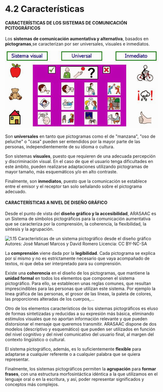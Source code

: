 
# 4.2 Características

#### CARACTER&Iacute;STICAS DE LOS SISTEMAS DE COMUNICACIÓN PCITOGR&Aacute;FICOS

Los **sistemas de comunicación aumentativa y alternativa**, basados en **pictogramas**,se caracterizan por ser universales, visuales e inmediatos.


![1.14 Características de los sistemas pictográficos Autores: José Manuel Marcos y David Romero Licencia: CC BY-NC-SA](img/saac_pictografico.JPG)

Son **universales** en tanto que pictogramas como el de "manzana", "oso de peluche" o "casa" pueden ser entendidos por la mayor parte de las personas, independientemente de su idioma o cultura.

Son sistemas **visuales**, puesto que requieren de una adecuada percepción y discriminación visual. En el caso de que el usuario tenga dificultades en este ámbito, pueden realizarse adaptaciones utilizando pictogramas de mayor tamaño, más esquemáticos y/o en alto contraste.

Finalmente, son **inmediatos**, puesto que la comunicación se establece entre el emisor y el receptor tan solo señalando sobre el pictograma adecuado.

#### CARACTER&Iacute;STICAS A NIVEL DE DISEÑO GRÁFICO

Desde el punto de vista del **diseño gráfico y la accesibilidad**, ARASAAC es un Sistema de símbolos pictográficos para la comunicación aumentativa que se caracteriza por la comprensión, la coherencia, la flexibilidad, la síntesis y la agrupación.


![1.15 Características de un sistema pictográfico desde el diseño gráfico Autores: José Manuel Marcos y David Romero Licencia: CC BY-NC-SA](img/dise%25C3%25B1o_grafico.JPG)

La **comprensión** viene dada por la **legibilidad**. Cada pictograma se explica por sí mismo y no es estrictamente necesario que vaya acompañado de textos, ni que deba ser interpretado para su comprensión.

Existe una **coherencia** en el diseño de los pictogramas, que mantiene la **unidad formal** en todos los elementos que componen el sistema pictográfico. Para ello, se establecen unas reglas comunes, que resultan imprescindibles para las personas que utilizan este sistema. Por ejemplo la línea gráfica de las personas, el grosor de las líneas, la paleta de colores, las proporciones alteradas de los cuerpos,...

Otro de los elementos característicos de los sistemas pictográficos es eluso de formas sintetizadas y reducidas a su expresión más básica, eliminando estímulos visuales que no aportan información relevante y que pueden distorsionar el mensaje que queremos transmitir. ARASAAC dispone de dos modelos (descriptivo y esquemático) que pueden ser utilizados en función del nivel cognitivo y del nivel comunicativo del usuario final, al margen del contexto lingüístico o cultural.

El sistema pictográfico, además, es lo suficientemente **flexible** para adaptarse a cualquier referente o a cualquier palabra que se quiera representar.

Finalmente, los sistemas pictográficos permiten la **agrupación** para **formar frases**, con una estructura morfosintáctica idéntica a la que utilizamos en el lenguaje oral o en la escritura, y así, poder representar significados y conceptos más complejos.

